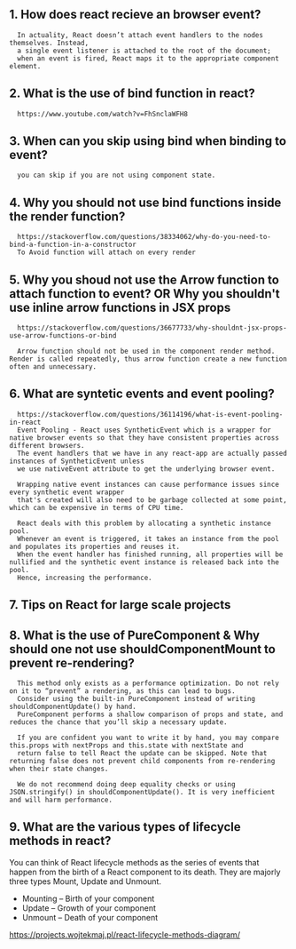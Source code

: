 ## 1. How does react recieve an browser event?
      In actuality, React doesn’t attach event handlers to the nodes themselves. Instead, 
      a single event listener is attached to the root of the document; 
      when an event is fired, React maps it to the appropriate component element.
      
## 2. What is the use of bind function in react?
      https://www.youtube.com/watch?v=FhSnclaWFH8
      
## 3. When can you skip using bind when binding to event?
      you can skip if you are not using component state.
      
## 4. Why you should not use bind functions inside the render function?
      https://stackoverflow.com/questions/38334062/why-do-you-need-to-bind-a-function-in-a-constructor
      To Avoid function will attach on every render
      
## 5. Why you shoud not use the Arrow function to attach function to event? OR Why you shouldn't use inline arrow functions in JSX props
      https://stackoverflow.com/questions/36677733/why-shouldnt-jsx-props-use-arrow-functions-or-bind

      Arrow function should not be used in the component render method. Render is called repeatedly, thus arrow function create a new function often and unnecessary. 

## 6. What are syntetic events and event pooling?
      https://stackoverflow.com/questions/36114196/what-is-event-pooling-in-react
      Event Pooling - React uses SyntheticEvent which is a wrapper for native browser events so that they have consistent properties across different browsers. 
      The event handlers that we have in any react-app are actually passed instances of SyntheticEvent unless 
      we use nativeEvent attribute to get the underlying browser event.

      Wrapping native event instances can cause performance issues since every synthetic event wrapper
      that's created will also need to be garbage collected at some point, which can be expensive in terms of CPU time.

      React deals with this problem by allocating a synthetic instance pool. 
      Whenever an event is triggered, it takes an instance from the pool and populates its properties and reuses it. 
      When the event handler has finished running, all properties will be nullified and the synthetic event instance is released back into the pool. 
      Hence, increasing the performance.
      
## 7. Tips on React for large scale projects

## 8. What is the use of PureComponent & Why should one not use shouldComponentMount to prevent re-rendering?
      This method only exists as a performance optimization. Do not rely on it to “prevent” a rendering, as this can lead to bugs. 
      Consider using the built-in PureComponent instead of writing shouldComponentUpdate() by hand. 
      PureComponent performs a shallow comparison of props and state, and reduces the chance that you’ll skip a necessary update.

      If you are confident you want to write it by hand, you may compare this.props with nextProps and this.state with nextState and 
      return false to tell React the update can be skipped. Note that returning false does not prevent child components from re-rendering when their state changes.

      We do not recommend doing deep equality checks or using JSON.stringify() in shouldComponentUpdate(). It is very inefficient and will harm performance.

## 9. What are the various types of lifecycle methods in react?
You can think of React lifecycle methods as the series of events that happen from the birth of a React component to its death.
They are majorly three types Mount, Update and Unmount.

   + Mounting – Birth of your component
   + Update – Growth of your component
   + Unmount – Death of your component
      
   https://projects.wojtekmaj.pl/react-lifecycle-methods-diagram/


      
